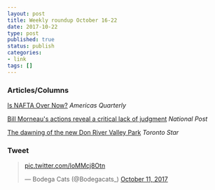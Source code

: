 ```yaml
---
layout: post
title: Weekly roundup October 16-22
date: 2017-10-22
type: post
published: true
status: publish
categories:
- link
tags: []
---
```


### Articles/Columns

[Is NAFTA Over Now?](https://www.americasquarterly.org/node/9165 "Is NAFTA Over Now? By Eric Farnsworth") *Americas Quarterly*

[Bill Morneau's actions reveal a critical lack of judgment](https://nationalpost.com/opinion/andrew-coyne-morneaus-actions-show-a-critical-lack-of-judgment "Andrew Coyne: Bill Morneau's actions reveal a critical lack of judgment") *National Post*

[The dawning of the new Don River Valley Park](https://www.thestar.com/news/gta/2017/10/20/the-dawning-of-the-new-don-river-valley-park-micallef.html "The dawning of the new Don River Valley Park. By Shawn Micallef") *Toronto Star*

### Tweet

<blockquote class="twitter-tweet" data-lang="en"><p lang="und" dir="ltr"><a href="https://t.co/loMMcj8Otn">pic.twitter.com/loMMcj8Otn</a></p>&mdash; Bodega Cats (@Bodegacats_) <a href="https://twitter.com/Bodegacats_/status/918082616280174594?ref_src=twsrc%5Etfw">October 11, 2017</a></blockquote> <script async src="//platform.twitter.com/widgets.js" charset="utf-8"></script>